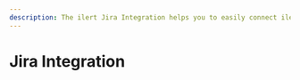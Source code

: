 ```yaml
---
description: The ilert Jira Integration helps you to easily connect ilert with Jira.
---
```


# Jira Integration

